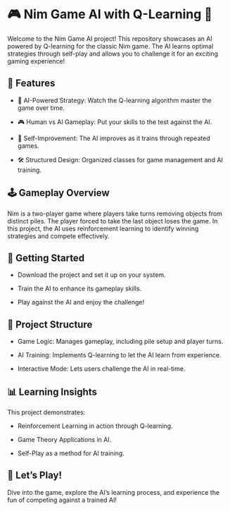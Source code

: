 # 🎮 Nim Game AI with Q-Learning 🤖

Welcome to the Nim Game AI project! This repository showcases an AI powered by Q-learning for the classic Nim game. The AI learns optimal strategies through self-play and allows you to challenge it for an exciting gaming experience!

## 🌟 Features

- 🧠 AI-Powered Strategy: Watch the Q-learning algorithm master the game over time.

- 🎮 Human vs AI Gameplay: Put your skills to the test against the AI.

- 🔄 Self-Improvement: The AI improves as it trains through repeated games.

- 🛠️ Structured Design: Organized classes for game management and AI training.

## 🕹️ Gameplay Overview

Nim is a two-player game where players take turns removing objects from distinct piles. The player forced to take the last object loses the game. In this project, the AI uses reinforcement learning to identify winning strategies and compete effectively.

## 🚀 Getting Started

- Download the project and set it up on your system.

- Train the AI to enhance its gameplay skills.

- Play against the AI and enjoy the challenge!

## 📂 Project Structure

- Game Logic: Manages gameplay, including pile setup and player turns.

- AI Training: Implements Q-learning to let the AI learn from experience.

- Interactive Mode: Lets users challenge the AI in real-time.

## 📊 Learning Insights

This project demonstrates:

- Reinforcement Learning in action through Q-learning.

- Game Theory Applications in AI.

- Self-Play as a method for AI training.

## 🎉 Let’s Play!

Dive into the game, explore the AI’s learning process, and experience the fun of competing against a trained AI!

